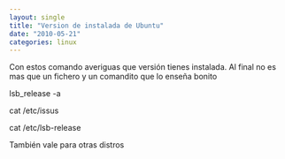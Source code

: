 ```yaml
---
layout: single
title: "Version de instalada de Ubuntu"
date: "2010-05-21"
categories: linux
---
```


Con estos comando averiguas que versión tienes instalada. Al final no es mas que un fichero y un comandito que lo enseña bonito

lsb\_release -a

cat /etc/issus

cat /etc/lsb-release

También vale para otras distros
